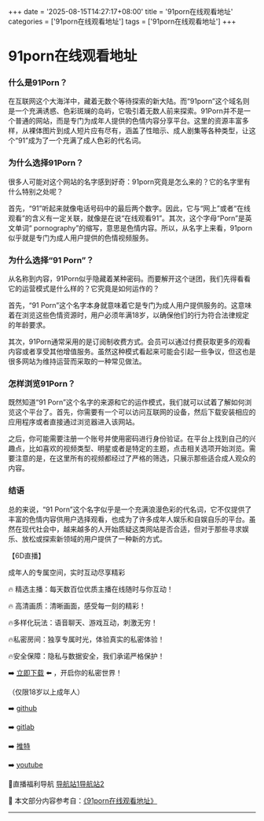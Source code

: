+++
date = '2025-08-15T14:27:17+08:00'
title = '91porn在线观看地址'
categories = ['91porn在线观看地址']
tags = ['91porn在线观看地址']
+++

# 91porn在线观看地址

### 什么是91Porn？
在互联网这个大海洋中，藏着无数个等待探索的新大陆。而“91porn”这个域名则是一个充满诱惑、色彩斑斓的岛屿，它吸引着无数人前来探索。91Porn并不是一个普通的网站，而是专门为成年人提供的色情内容分享平台。这里的资源丰富多样，从裸体图片到成人短片应有尽有，涵盖了性暗示、成人剧集等各种类型，让这个“91”成为了一个充满了成人色彩的代名词。

### 为什么选择91Porn？
很多人可能对这个网站的名字感到好奇：91porn究竟是怎么来的？它的名字里有什么特别之处呢？

首先，“91”听起来就像电话号码中的最后两个数字。因此，它与“网上”或者“在线观看”的含义有一定关联，就像是在说“在线观看91”。其次，这个字母“Porn”是英文单词“ pornography”的缩写，意思是色情内容。所以，从名字上来看，91porn似乎就是专门为成人用户提供的色情视频服务。

### 为什么选择“91 Porn”？
从名称到内容，91Porn似乎隐藏着某种密码。而要解开这个谜团，我们先得看看它的运营模式是什么样的？它究竟是如何运作的？

首先，“91 Porn”这个名字本身就意味着它是专门为成人用户提供服务的。这意味着在浏览这些色情资源时，用户必须年满18岁，以确保他们的行为符合法律规定的年龄要求。

其次，91Porn通常采用的是订阅制收费方式。会员可以通过付费获取更多的观看内容或者享受其他增值服务。虽然这种模式看起来可能会引起一些争议，但这也是很多网站为维持运营而采取的一种常见做法。

### 怎样浏览91Porn？
既然知道“91 Porn”这个名字的来源和它的运作模式，我们就可以试着了解如何浏览这个平台了。首先，你需要有一个可以访问互联网的设备，然后下载安装相应的应用程序或者直接通过浏览器进入该网站。

之后，你可能需要注册一个账号并使用密码进行身份验证。在平台上找到自己的兴趣点，比如喜欢的视频类型、明星或者是特定的主题，点击相关选项开始浏览。需要注意的是，在这里所有的视频都经过了严格的筛选，只展示那些适合成人观众的内容。

### 结语
总的来说，“91 Porn”这个名字似乎是一个充满浪漫色彩的代名词，它不仅提供了丰富的色情内容供用户选择观看，也成为了许多成年人娱乐和自娱自乐的平台。虽然在现代社会中，越来越多的人开始质疑这类网站是否合适，但对于那些寻求娱乐、放松或探索新领域的用户提供了一种新的方式。

【6D直播】

 成年人的专属空间，实时互动尽享精彩

🔥 精选主播：每天数百位优质主播在线随时与你互动！

🔥 高清画质：清晰画面，感受每一刻的精彩！

🔥多样化玩法：语音聊天、游戏互动，刺激无穷！

🔥私密房间：独享专属时光，体验真实的私密体验！

🔥安全保障：隐私与数据安全，我们承诺严格保护！

➡️ [立即下载](https://down123.s3.ap-east-1.amazonaws.com/down/down.html?channelCode=blog) ⬅️ ，开启你的私密世界！

 （仅限18岁以上成年人）

➡️ [github](https://aldult-live.github.io/)

➡️ [gitlab](https://seo-09598d.gitlab.io/)

➡️ [推特](https://x.com/wegame33)

➡️ [youtube](https://www.youtube.com/@6Dlive)

🔞直播福利导航   [导航站1](https://webstack-86085a.gitlab.io/)[导航站2](https://onlygit123-2.github.io/)

📘 本文部分内容参考自：[《91porn在线观看地址》](https://webstack-hugo-6.pages.dev/)

---

